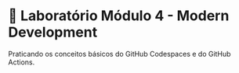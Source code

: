 # 🚀 Laboratório Módulo 4 - Modern Development

Praticando os conceitos básicos do GitHub Codespaces e do GitHub Actions.
